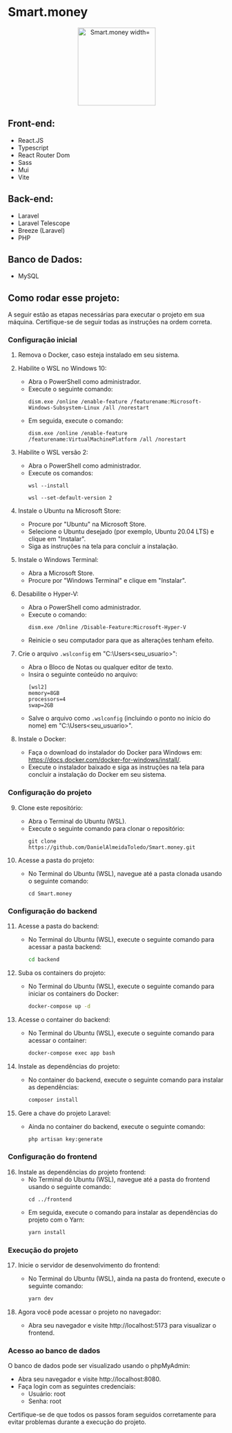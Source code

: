 # Smart.money

<p align="center">
  <img src="https://github.com/DanielAlmeidaToledo/Smart.money/assets/96501443/a8cce6c7-4637-4e48-b9cd-a54ef62dd3f9" alt="Smart.money width="180" height="180"/>
</p>

## Front-end:

- React.JS
- Typescript
- React Router Dom
- Sass
- Mui
- Vite

## Back-end:

- Laravel
- Laravel Telescope
- Breeze (Laravel)
- PHP

## Banco de Dados:

- MySQL

## Como rodar esse projeto:

A seguir estão as etapas necessárias para executar o projeto em sua máquina. Certifique-se de seguir todas as instruções na ordem correta.

### Configuração inicial

1. Remova o Docker, caso esteja instalado em seu sistema.

2. Habilite o WSL no Windows 10:
   - Abra o PowerShell como administrador.
   - Execute o seguinte comando:
     ```
     dism.exe /online /enable-feature /featurename:Microsoft-Windows-Subsystem-Linux /all /norestart
     ```
   - Em seguida, execute o comando:
     ```
     dism.exe /online /enable-feature /featurename:VirtualMachinePlatform /all /norestart
     ```

3. Habilite o WSL versão 2:
   - Abra o PowerShell como administrador.
   - Execute os comandos:
     ```
     wsl --install
     ```
     ```
     wsl --set-default-version 2
     ```

4. Instale o Ubuntu na Microsoft Store:
   - Procure por "Ubuntu" na Microsoft Store.
   - Selecione o Ubuntu desejado (por exemplo, Ubuntu 20.04 LTS) e clique em "Instalar".
   - Siga as instruções na tela para concluir a instalação.

5. Instale o Windows Terminal:
   - Abra a Microsoft Store.
   - Procure por "Windows Terminal" e clique em "Instalar".

6. Desabilite o Hyper-V:
   - Abra o PowerShell como administrador.
   - Execute o comando:
     ```
     dism.exe /Online /Disable-Feature:Microsoft-Hyper-V
     ```
   - Reinicie o seu computador para que as alterações tenham efeito.

7. Crie o arquivo `.wslconfig` em "C:\Users\<seu_usuario>":
   - Abra o Bloco de Notas ou qualquer editor de texto.
   - Insira o seguinte conteúdo no arquivo:
     ```
     [wsl2]
     memory=8GB
     processors=4
     swap=2GB
     ```
   - Salve o arquivo como `.wslconfig` (incluindo o ponto no início do nome) em "C:\Users\<seu_usuario>".

8. Instale o Docker:
   - Faça o download do instalador do Docker para Windows em: https://docs.docker.com/docker-for-windows/install/.
   - Execute o instalador baixado e siga as instruções na tela para concluir a instalação do Docker em seu sistema.

### Configuração do projeto

9. Clone este repositório:
   - Abra o Terminal do Ubuntu (WSL).
   - Execute o seguinte comando para clonar o repositório:
     ```
     git clone https://github.com/DanielAlmeidaToledo/Smart.money.git
     ```

10. Acesse a pasta do projeto:
    - No Terminal do Ubuntu (WSL), navegue até a pasta clonada usando o seguinte comando:
      ```
      cd Smart.money
      ```

### Configuração do backend

11. Acesse a pasta do backend:
    - No Terminal do Ubuntu (WSL), execute o seguinte comando para acessar a pasta backend:
      ```sh
      cd backend
      ```

12. Suba os containers do projeto:
    - No Terminal do Ubuntu (WSL), execute o seguinte comando para iniciar os containers do Docker:
      ```sh
      docker-compose up -d
      ```

13. Acesse o container do backend:
    - No Terminal do Ubuntu (WSL), execute o seguinte comando para acessar o container:
      ```sh
      docker-compose exec app bash
      ```

14. Instale as dependências do projeto:
    - No container do backend, execute o seguinte comando para instalar as dependências:
      ```sh
      composer install
      ```

15. Gere a chave do projeto Laravel:
    - Ainda no container do backend, execute o seguinte comando:
      ```sh
      php artisan key:generate
      ```

### Configuração do frontend

16. Instale as dependências do projeto frontend:
    - No Terminal do Ubuntu (WSL), navegue até a pasta do frontend usando o seguinte comando:
      ```
      cd ../frontend
      ```
    - Em seguida, execute o comando para instalar as dependências do projeto com o Yarn:
      ```sh
      yarn install
      ```

### Execução do projeto

17. Inicie o servidor de desenvolvimento do frontend:
    - No Terminal do Ubuntu (WSL), ainda na pasta do frontend, execute o seguinte comando:
      ```sh
      yarn dev
      ```

18. Agora você pode acessar o projeto no navegador:
    - Abra seu navegador e visite http://localhost:5173 para visualizar o frontend.

### Acesso ao banco de dados

O banco de dados pode ser visualizado usando o phpMyAdmin:
- Abra seu navegador e visite http://localhost:8080.
- Faça login com as seguintes credenciais:
  - Usuário: root
  - Senha: root

Certifique-se de que todos os passos foram seguidos corretamente para evitar problemas durante a execução do projeto.

